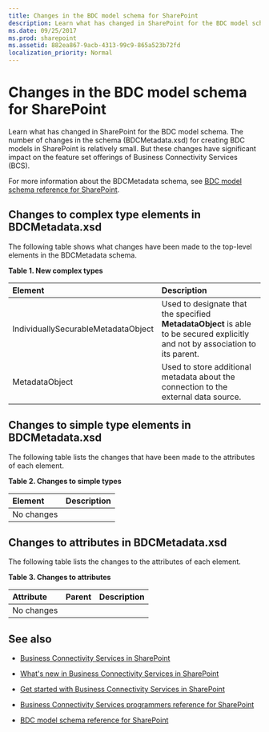 ```yaml
---
title: Changes in the BDC model schema for SharePoint
description: Learn what has changed in SharePoint for the BDC model schema.
ms.date: 09/25/2017
ms.prod: sharepoint
ms.assetid: 882ea867-9acb-4313-99c9-865a523b72fd
localization_priority: Normal
---
```



# Changes in the BDC model schema for SharePoint
Learn what has changed in SharePoint for the BDC model schema.
The number of changes in the schema (BDCMetadata.xsd) for creating BDC models in SharePoint is relatively small. But these changes have significant impact on the feature set offerings of Business Connectivity Services (BCS).
  
    
    

For more information about the BDCMetadata schema, see  [BDC model schema reference for SharePoint](bdc-model-schema-reference-for-sharepoint.md).
## Changes to complex type elements in BDCMetadata.xsd
<a name="bkmk_ChangesToElements"> </a>

The following table shows what changes have been made to the top-level elements in the BDCMetadata schema.
  
    
    

**Table 1. New complex types**


|**Element**|**Description**|
|:-----|:-----|
|IndividuallySecurableMetadataObject  <br/> |Used to designate that the specified **MetadataObject** is able to be secured explicitly and not by association to its parent. <br/> |
|MetadataObject  <br/> |Used to store additional metadata about the connection to the external data source.  <br/> |
   

## Changes to simple type elements in BDCMetadata.xsd
<a name="bkmk_ChangesToSimpleTypes"> </a>

The following table lists the changes that have been made to the attributes of each element.
  
    
    

**Table 2. Changes to simple types**


|**Element**|**Description**|
|:-----|:-----|
|No changes  <br/> ||
   

## Changes to attributes in BDCMetadata.xsd
<a name="bkmk_ChangesToAttributes"> </a>

The following table lists the changes to the attributes of each element.
  
    
    

**Table 3. Changes to attributes**


|**Attribute**|**Parent**|**Description**|
|:-----|:-----|:-----|
|No changes  <br/> |||
   

## See also
<a name="bkmk_AdditionalResources"> </a>


-  [Business Connectivity Services in SharePoint](business-connectivity-services-in-sharepoint.md)
    
  
-  [What's new in Business Connectivity Services in SharePoint](what-s-new-in-business-connectivity-services-in-sharepoint.md)
    
  
-  [Get started with Business Connectivity Services in SharePoint](get-started-with-business-connectivity-services-in-sharepoint.md)
    
  
-  [Business Connectivity Services programmers reference for SharePoint](business-connectivity-services-programmers-reference-for-sharepoint.md)
    
  
-  [BDC model schema reference for SharePoint](bdc-model-schema-reference-for-sharepoint.md)
    
  

